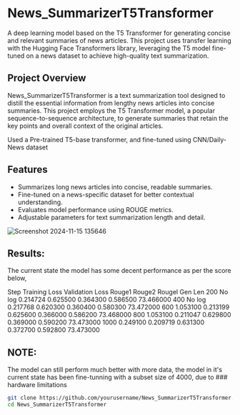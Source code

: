 # News_SummarizerT5Transformer

A deep learning model based on the T5 Transformer for generating concise and relevant summaries of news articles. This project uses transfer learning with the Hugging Face Transformers library, leveraging the T5 model fine-tuned on a news dataset to achieve high-quality text summarization.

## Project Overview
News_SummarizerT5Transformer is a text summarization tool designed to distill the essential information from lengthy news articles into concise summaries. This project employs the T5 Transformer model, a popular sequence-to-sequence architecture, to generate summaries that retain the key points and overall context of the original articles.

Used a Pre-trained T5-base transformer, and fine-tuned using CNN/Daily-News dataset

## Features
- Summarizes long news articles into concise, readable summaries.
- Fine-tuned on a news-specific dataset for better contextual understanding.
- Evaluates model performance using ROUGE metrics.
- Adjustable parameters for text summarization length and detail.

![Screenshot 2024-11-15 135646](https://github.com/user-attachments/assets/0ab21306-bc2e-4eba-96d8-4202c73f9c14)

## Results:

The current state the model has some decent performance as per the score below, 

Step	Training Loss	  Validation Loss	    Rouge1	  Rouge2	  Rougel	  Gen Len
200	  No log	        0.214724	          0.625500	0.364300	0.586500	73.466000
400	  No log	        0.217768	          0.620300	0.360400	0.580300	73.472000
600	  1.053100	      0.213199	          0.625600	0.366000	0.586200	73.468000
800	  1.053100	      0.211047	          0.629800	0.369000	0.590200	73.473000
1000	0.249100	      0.209719	          0.631300	0.372700	0.592800	73.473000

## NOTE: 
The model can still perform much better with more data, the model in it's current state has been fine-tunning with a subset size of 4000, due to ### hardware limitations

```bash
git clone https://github.com/yourusername/News_SummarizerT5Transformer.git
cd News_SummarizerT5Transformer
